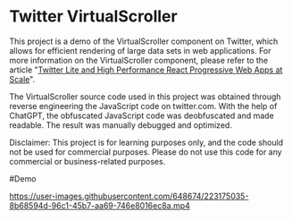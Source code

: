 # Twitter VirtualScroller

This project is a demo of the VirtualScroller component on Twitter, which allows for efficient rendering of large data sets in web applications. For more information on the VirtualScroller component, please refer to the article "[Twitter Lite and High Performance React Progressive Web Apps at Scale](https://medium.com/@paularmstrong/twitter-lite-and-high-performance-react-progressive-web-apps-at-scale-d28a00e780a3)".

The VirtualScroller source code used in this project was obtained through reverse engineering the JavaScript code on twitter.com. With the help of ChatGPT, the obfuscated JavaScript code was deobfuscated and made readable. The result was manually debugged and optimized.

Disclaimer: This project is for learning purposes only, and the code should not be used for commercial purposes. Please do not use this code for any commercial or business-related purposes.


#Demo

https://user-images.githubusercontent.com/648674/223175035-8b68594d-96c1-45b7-aa69-746e8016ec8a.mp4


